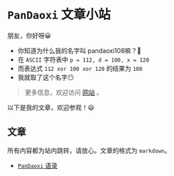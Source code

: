 # `PanDaoxi` 文章小站

朋友，你好呀😀

- 你知道为什么我的名字叫 pandaoxi108嘛？🧐
- 在 `ASCII` 字符表中 `p = 112, d = 100, x = 120`
- 而表达式 `112 xor 100 xor 120` 的结果为 `108`
- 我就取了这个名字😶

> 更多信息，欢迎访问 [网站](https://pandaoxi.github.io/) 。

以下是我的文章，欢迎参观！😃

## 文章
所有内容都为站内跳转，请放心。文章的格式为 `markdown`。

- [`PanDaoxi` 语录](https://github.com/pandaoxi108/pandaoxi108.github.io/blob/main/files/pandaoxi%E8%AF%AD%E5%BD%95.md)
